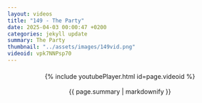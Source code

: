 ```yaml
---
layout: videos
title: "149 - The Party"
date: 2025-04-03 00:00:47 +0200
categories: jekyll update
summary: The Party
thumbnail: "../assets/images/149vid.png"
videoid: vpk7NNPsp70
---
```


<div style="text-align: center; margin-top: 20px;">
  {% include youtubePlayer.html id=page.videoid %}
  <p style="margin-top: 15px; font-size: 1.2em; color: #333;">
    <p>{{ page.summary | markdownify }}</p>
  </p>
</div>
